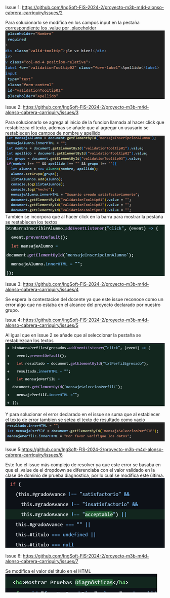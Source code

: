 Issue 1: https://github.com/IngSoft-FIS-2024-2/proyecto-m3b-m4d-alonso-cabrera-carriquiry/issues/2

Para solucionarlo se modifica en los campos input en la pestaña correspondiente los .value por .placeholder
![alt text](image.png)

Issue 2: https://github.com/IngSoft-FIS-2024-2/proyecto-m3b-m4d-alonso-cabrera-carriquiry/issues/3

Para solucionarlo se agrega al inicio de la funcion llamada al hacer click que restablezca el texto, ademas se añade que al agregar un ususario se restablecen los campos de nombre y apellido
![alt text](image-1.png)
Tambien se incorpora que al hacer click en la barra para mostrar la pestaña se restablecen los textos
![alt text](image-2.png)


Issue 3: https://github.com/IngSoft-FIS-2024-2/proyecto-m3b-m4d-alonso-cabrera-carriquiry/issues/4

Se espera la contestacion del docente ya que este issue reconoce como un error algo que no estaba en el alcance del proyecto declarado por nuestro grupo.

Issue 4: https://github.com/IngSoft-FIS-2024-2/proyecto-m3b-m4d-alonso-cabrera-carriquiry/issues/5

Al igual que en issue 2 se añade que al seleccionar la pestaña se restablezcan los textos
![alt text](image-3.png)

Y para solucionar el error declarado en el issue se suma que al establecer el texto de error tambien se setea el texto de resultado como vacio
![alt text](image-4.png)

Issue 5:https://github.com/IngSoft-FIS-2024-2/proyecto-m3b-m4d-alonso-cabrera-carriquiry/issues/6

Este fue el issue más complejo de resolver ya que este error se basaba en que el .value de el dropdown se diferenciaba con el valor validado en la clase de dominio de prueba diagnostica, por lo cual se modifica este última.
![alt text](image-5.png)

Issue 6: https://github.com/IngSoft-FIS-2024-2/proyecto-m3b-m4d-alonso-cabrera-carriquiry/issues/7

Se modifica el valor del titulo en el HTML
![alt text](image-6.png)